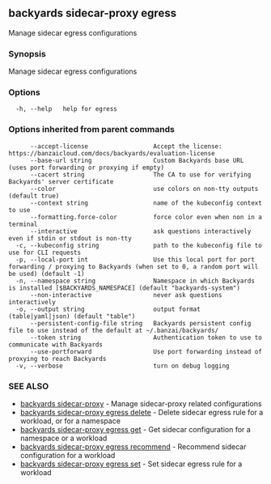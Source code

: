 ## backyards sidecar-proxy egress

Manage sidecar egress configurations

### Synopsis

Manage sidecar egress configurations

### Options

```
  -h, --help   help for egress
```

### Options inherited from parent commands

```
      --accept-license                  Accept the license: https://banzaicloud.com/docs/backyards/evaluation-license
      --base-url string                 Custom Backyards base URL (uses port forwarding or proxying if empty)
      --cacert string                   The CA to use for verifying Backyards' server certificate
      --color                           use colors on non-tty outputs (default true)
      --context string                  name of the kubeconfig context to use
      --formatting.force-color          force color even when non in a terminal
      --interactive                     ask questions interactively even if stdin or stdout is non-tty
  -c, --kubeconfig string               path to the kubeconfig file to use for CLI requests
  -p, --local-port int                  Use this local port for port forwarding / proxying to Backyards (when set to 0, a random port will be used) (default -1)
  -n, --namespace string                Namespace in which Backyards is installed [$BACKYARDS_NAMESPACE] (default "backyards-system")
      --non-interactive                 never ask questions interactively
  -o, --output string                   output format (table|yaml|json) (default "table")
      --persistent-config-file string   Backyards persistent config file to use instead of the default at ~/.banzai/backyards/
      --token string                    Authentication token to use to communicate with Backyards
      --use-portforward                 Use port forwarding instead of proxying to reach Backyards
  -v, --verbose                         turn on debug logging
```

### SEE ALSO

* [backyards sidecar-proxy](backyards_sidecar-proxy.md)	 - Manage sidecar-proxy related configurations
* [backyards sidecar-proxy egress delete](backyards_sidecar-proxy_egress_delete.md)	 - Delete sidecar egress rule for a workload, or for a namespace
* [backyards sidecar-proxy egress get](backyards_sidecar-proxy_egress_get.md)	 - Get sidecar configuration for a namespace or a workload
* [backyards sidecar-proxy egress recommend](backyards_sidecar-proxy_egress_recommend.md)	 - Recommend sidecar configuration for a workload
* [backyards sidecar-proxy egress set](backyards_sidecar-proxy_egress_set.md)	 - Set sidecar egress rule for a workload

